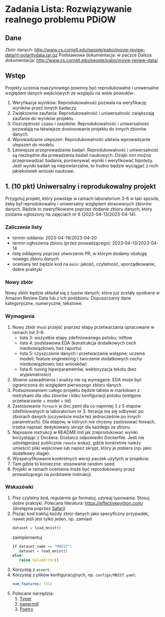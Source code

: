 # Zadania Lista: Rozwiązywanie realnego problemu PDiOW

## Dane

Zbiór danych: http://www.cs.cornell.edu/people/pabo/movie-review-data/rt-polaritydata.tar.gz
Podstawowa dokumentacja: w paczce
Dalsza dokumentacja: http://www.cs.cornell.edu/people/pabo/movie-review-data/ 

## Wstęp

Projekty uczenia maszynowego powinny być reprodukowalne i uniwersalne względem danych wejściowych ze
względu na wiele powodów:

1. Weryfikacja wyników: Reprodukowalność pozwala na weryfikację wyników przez innych badaczy.
1. Zwiększenie zaufania: Reprodukowalność i uniwersalność zwiększają zaufanie do wyników projektu.
1. Oszczędność czasu i zasobów: Reprodukowalność i uniwersalność pozwalają na łatwiejsze
   dostosowanie projektu do innych zbiorów danych.
1. Wprowadzanie ulepszeń: Reprodukowalność ułatwia wprowadzanie ulepszeń do modelu.
1. Łatwiejsze przeprowadzanie badań: Reprodukowalność i uniwersalność są niezbędne dla prowadzenia
   badań naukowych. Dzięki nim można przeprowadzać badania, porównywać wyniki i weryfikować
   hipotezy. Jeśli wyniki badań są niepowtarzalne, to trudno będzie wyciągać z nich jakiekolwiek
   wnioski naukowe.

## 1. (10 pkt) Uniwersalny i reprodukowalny projekt

Przygotuj projekt, który powstaje w ramach laboratorium 3-6 w taki sposób, żeby był reprodukowalny
i uniwersalny względem stosowanych zbiorów danych. Będzie to zweryfikowane poprzez dodanie
zbioru danych, który zostanie ogłoszony na zajęciach nr 6 (2023-04-13/2023-04-14).

### Zaliczenie listy

* termin oddania: 2023-04-19/2023-04-20
* termin ogłoszenia zbioru (przez prowadzącego): 2023-04-13/2023-04-14
* listę oddajemy poprzez utworzenie PR, w którym dodamy obsługę nowego zbioru danych
* oceniany też będzie kod na `main`: jakość, czytelność, uporządkowanie, dobre praktyki

### Nowy zbiór

Nowy zbiór będzie składał się z typów danych, które już zostały spotkane w Amazon Review Data lub z
ich podzbioru. Dopuszczamy dane kategoryczne, numeryczne, tekstowe.

### Wymagania

1. Nowy zbiór musi przejść poprzez etapy przetwarzania opracowane w ramach list 3-6:
   * lista 3: wszystkie etapy zdefiniowanego potoku; mlflow
   * lista 4: podstawowa EDA (konstrukcja dodatkowych cech nieobowiązkowo; bez raportu)
   * lista 5: czyszczenie danych i przetwarzanie wstępne; uczenie modeli; feature engineering (
     tworzenie dodatkowych cechy nieobowiązkowo; bez wniosków)
   * lista 6: tuning hiperparametrów, wektoryzacja tekstu (bez wyjaśnialności)
2. Słowne uzasadnienia i analizy nie są wymagane. EDA może być ograniczona do względem pierwszego
   zbioru danych.
3. Podsumowaniem całego projektu będzie tabela w markdown z metrykami dla obu zbiorów i kilku
   konfiguracji potoku (wstępne przetwarzanie + model + itd)
4. Zastosowanie `foreach` w dvc.yaml dla co najmniej 3 z 5 etapów zdefiniowanych w laboratorium nr 3.
   Iteracja ma się odbywać po zbiorach danych (oczywiście może też jednocześnie po innych
   parametrach). Dla etapów, w których nie chcemy zastosować foreach, trzeba napisać dedykowany skrypt 
   dla każdego ze zbioru.
5. Napisanie instrukcji w README.md jak zreprodukować wyniki korzystając z Dockera. Dostarcz
   odpowiedni Dockerfile. Jeśli nie udostępniasz publicznie `remote` wskaż, gdzie konkretnie należy
   umieścić pliki wejściowe lub napisz skrypt, który je pobiera (np. jako dodatkowy stage).
6. Wyspecyfikowanie konkretnych wersji paczek użytych w projekcie.
7. Tam gdzie to konieczne: stosowanie random seed.
8. Projekt w ramach oceniania może być reprodukowany przez prowadzącego na podstawie instrukcji.

### Wskazówki

1. Pisz czytelny kod, regularnie go formatuj, używaj typowania. Stosuj dobre praktyki. Polecana
   literatura: https://effectivepython.com/ (dostępna
   poprzez [Safari](https://biblioteka.pwr.edu.pl/e-zasoby/platformy/oreilly-safari))
2. Pisząc kod traktuj każdy zbiór danych jako specyficzny przypadek, nawet jeśli jest tylko jeden,
   np. zamiast
   ```python
   dataset = load_mnist()
   ```
   zaimplementuj
   ```python
   if dataset_name == "MNIST":
      dataset = load_mnist()
   else:
      raise ValueError()
   ```
3. Korzystaj z `assert`.
4. Korzystaj z plików konfiguracyjnych, np. `configs/MNIST.yaml`:
   ```yaml
   num_features: 7312
   ```
5. Polecane narzędzia:
   1. [Typer](https://typer.tiangolo.com/)
   2. [papermill](https://papermill.readthedocs.io/en/latest/)
   3. [Poetry](https://python-poetry.org/docs/basic-usage/)
  


